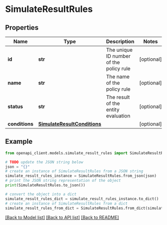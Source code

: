 # SimulateResultRules


## Properties

Name | Type | Description | Notes
------------ | ------------- | ------------- | -------------
**id** | **str** | The unique ID number of the policy rule | [optional] 
**name** | **str** | The name of the policy rule | [optional] 
**status** | **str** | The result of the entity evaluation | [optional] 
**conditions** | [**SimulateResultConditions**](SimulateResultConditions.md) |  | [optional] 

## Example

```python
from openapi_client.models.simulate_result_rules import SimulateResultRules

# TODO update the JSON string below
json = "{}"
# create an instance of SimulateResultRules from a JSON string
simulate_result_rules_instance = SimulateResultRules.from_json(json)
# print the JSON string representation of the object
print(SimulateResultRules.to_json())

# convert the object into a dict
simulate_result_rules_dict = simulate_result_rules_instance.to_dict()
# create an instance of SimulateResultRules from a dict
simulate_result_rules_from_dict = SimulateResultRules.from_dict(simulate_result_rules_dict)
```
[[Back to Model list]](../README.md#documentation-for-models) [[Back to API list]](../README.md#documentation-for-api-endpoints) [[Back to README]](../README.md)


